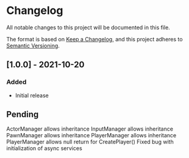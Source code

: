 # Changelog
All notable changes to this project will be documented in this file.

The format is based on [Keep a Changelog](https://keepachangelog.com/en/1.0.0/),
and this project adheres to [Semantic Versioning](https://semver.org/spec/v2.0.0.html).

## [1.0.0] - 2021-10-20
### Added
- Initial release

## Pending
ActorManager allows inheritance
InputManager allows inheritance
PawnManager allows inheritance
PlayerManager allows inheritance
PlayerManager allows null return for CreatePlayer()
Fixed bug with initialization of async services
